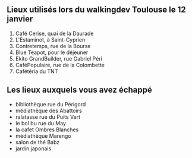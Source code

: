 ## Lieux utilisés lors du walkingdev Toulouse le 12 janvier

1. Café Cerise, quai de la Daurade
2. L'Estaminot, à Saint-Cyprien
3. Contretemps, rue de la Bourse
4. Blue Teapot, pour le déjeuner
5. Ekito GrandBuilder, rue Gabriel Péri
6. CaféPopulaire, rue de la Colombette
7. Cafétéria du TNT

## Les lieux auxquels vous avez échappé

- bibliothèque rue du Périgord
- médiathèque des Abattoirs
- ralatasse rue du Puits Vert
- le bol bu rue du May
- la cafet Ombres Blanches
- médiathèque Marengo
- salon de thé Babz
- jardin japonais
